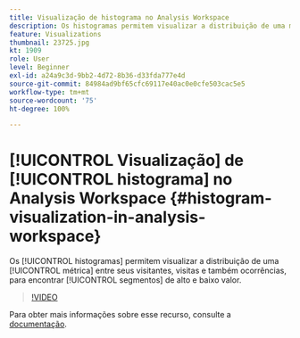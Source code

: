```yaml
---
title: Visualização de histograma no Analysis Workspace
description: Os histogramas permitem visualizar a distribuição de uma métrica entre seus visitantes, visitas e também ocorrências, para encontrar segmentos de alto e baixo valor.
feature: Visualizations
thumbnail: 23725.jpg
kt: 1909
role: User
level: Beginner
exl-id: a24a9c3d-9bb2-4d72-8b36-d33fda777e4d
source-git-commit: 84984ad9bf65cfc69117e40ac0e0cfe503cac5e5
workflow-type: tm+mt
source-wordcount: '75'
ht-degree: 100%

---
```


# [!UICONTROL Visualização] de [!UICONTROL histograma] no Analysis Workspace {#histogram-visualization-in-analysis-workspace}

Os [!UICONTROL histogramas] permitem visualizar a distribuição de uma [!UICONTROL métrica] entre seus visitantes, visitas e também ocorrências, para encontrar [!UICONTROL segmentos] de alto e baixo valor.

>[!VIDEO](https://video.tv.adobe.com/v/23725/?quality=12&learn=on)

Para obter mais informações sobre esse recurso, consulte a [documentação](https://experienceleague.adobe.com/docs/analytics/analyze/analysis-workspace/visualizations/histogram.html?lang=pt-BR).
